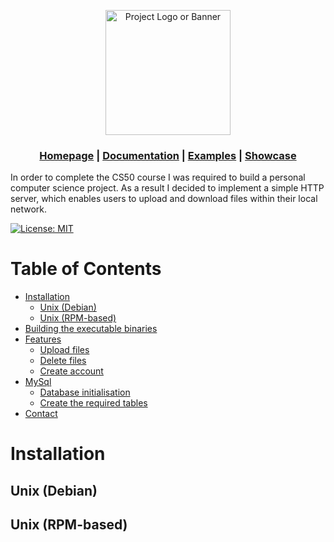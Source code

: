 <p align="center">
  <img src="test.png" alt="Project Logo or Banner" width="200" height="200">
</p>

<h3 align="center">

[Homepage](https://github.com/sorin373/HTTP-Server) | [Documentation]() | [Examples]() | [Showcase]()

</h3>

In order to complete the CS50 course I was required to build a personal computer science project. As a result I decided to implement a simple HTTP server, which enables users to upload and download files within their local network.

[![License: MIT](https://img.shields.io/badge/License-MIT-blue.svg)](https://github.com/sorin373/HTTP-Server/blob/main/README.md)

# Table of Contents

- [Installation](#installation)
    - [Unix (Debian)](#unix-debian)
    - [Unix (RPM-based)](#unix-rpm-based)
- [Building the executable binaries](#building-the-executable-binaries)
- [Features](#features)
    - [Upload files]()
    - [Delete files]()
    - [Create account]()
- [MySql](#mysql-service)
    - [Database initialisation](#database-initialisation)
    - [Create the required tables](#create-the-required-tables)
- [Contact](#contact)

# Installation

## Unix (Debian)

## Unix (RPM-based)
